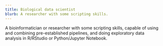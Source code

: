 ```yaml
---
title: Biological data scientist
blurb: A researcher with some scripting skills.
---
```

A bioinformatician or researcher with some scripting skills, capable
of using and combining pre-established pipelines, and doing
exploratory data analysis in R/RStudio or Python/Jupyter Notebook.